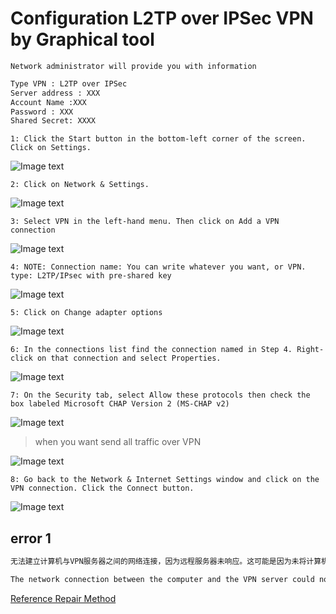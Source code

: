 # Configuration L2TP over IPSec VPN by Graphical tool

```Network administrator will provide you with information```

```txt
Type VPN : L2TP over IPSec
Server address : XXX
Account Name :XXX
Password : XXX
Shared Secret: XXXX
```

```1: Click the Start button in the bottom-left corner of the screen. Click on Settings.```

![Image text](https://github.com/tobarod/netee/blob/main/Img_folder/21.jpg)

```2: Click on Network & Settings.```

![Image text](https://github.com/tobarod/netee/blob/main/Img_folder/22.jpg)

```3: Select VPN in the left-hand menu. Then click on Add a VPN connection```

![Image text](https://github.com/tobarod/netee/blob/main/Img_folder/23.jpg)

```4: NOTE: Connection name: You can write whatever you want, or VPN. type: L2TP/IPsec with pre-shared key```

![Image text](https://github.com/tobarod/netee/blob/main/Img_folder/24.jpg)

```5: Click on Change adapter options```

![Image text](https://github.com/tobarod/netee/blob/main/Img_folder/25.jpg)

```6: In the connections list find the connection named in Step 4. Right-click on that connection and select Properties.```

![Image text](https://github.com/tobarod/netee/blob/main/Img_folder/26.jpg)

```7: On the Security tab, select Allow these protocols then check the box labeled Microsoft CHAP Version 2 (MS-CHAP v2)```

![Image text](https://github.com/tobarod/netee/blob/main/Img_folder/27.png)

> when you want send all traffic over VPN

![Image text](https://github.com/tobarod/netee/blob/main/Img_folder/10.png)

```8: Go back to the Network & Internet Settings window and click on the VPN connection. Click the Connect button.```

![Image text](https://github.com/tobarod/netee/blob/main/Img_folder/28.jpg)

## error 1

```bash
无法建立计算机与VPN服务器之间的网络连接，因为远程服务器未响应。这可能是因为未将计算机与远程服务器之间的某种网络设备（如防火墙、NAT、路由器等）配置为允许VPN连接。请与管理员或者服务提供商联系以确定哪种设备可能产生此问题。

The network connection between the computer and the VPN server could not be established because the remote server did not respond. This may be because some network equipment (such as firewall, NAT, router, etc.) between the computer and the remote server is not configured to allow VPN connections. Please contact your administrator or service provider to determine which device may cause this problem.
```

[Reference Repair Method](https://me.jinchuang.org/archives/381.html)